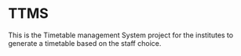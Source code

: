 # TTMS
This is the Timetable management System project for the institutes to generate a timetable based on the staff choice.

